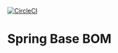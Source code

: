 [![CircleCI](https://circleci.com/gh/amit-agrawal10-git/spring-base-bom.svg?style=svg)](https://circleci.com/gh/amit-agrawal10-git/spring-base-bom)
# Spring Base BOM
